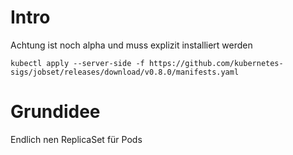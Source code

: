 # Intro

Achtung ist noch alpha und muss explizit installiert werden

~~~
kubectl apply --server-side -f https://github.com/kubernetes-sigs/jobset/releases/download/v0.8.0/manifests.yaml
~~~

# Grundidee

Endlich nen ReplicaSet für Pods
